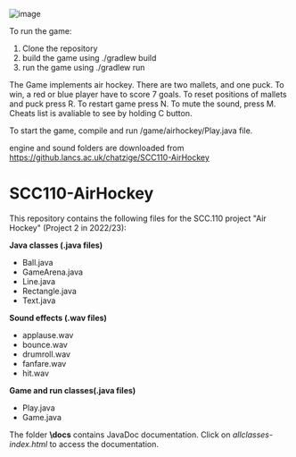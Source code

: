   ![image](https://github.com/yahnyshc/hockey/assets/143096926/74d68c77-7b0a-4465-b317-a5afffd0d3e1)

To run the game:

1) Clone the repository
2) build the game using 
./gradlew build
3) run the game using
./gradlew run


The Game implements air hockey.
There are two mallets, and one puck.
To win, a red or blue player have to score 7 goals.
To reset positions of mallets and puck press R.
To restart game press N.
To mute the sound, press M.
Cheats list is avaliable to see by holding C button.

To start the game, compile and run /game/airhockey/Play.java file.

engine and sound folders are downloaded from https://github.lancs.ac.uk/chatzige/SCC110-AirHockey

# SCC110-AirHockey

This repository contains the following files for the SCC.110 project "Air Hockey" (Project 2 in 2022/23):

**Java classes (.java files)**
+ Ball.java
+ GameArena.java
+ Line.java
+ Rectangle.java
+ Text.java

**Sound effects (.wav files)**
+ applause.wav
+ bounce.wav
+ drumroll.wav
+ fanfare.wav
+ hit.wav

**Game and run classes(.java files)**
+ Play.java
+ Game.java

The folder **\docs** contains JavaDoc documentation. Click on *allclasses-index.html* to access the documentation.
